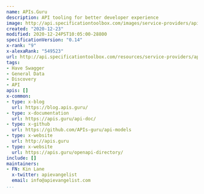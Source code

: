 ```yaml
---
name: APIs.Guru
description: API tooling for better developer experience
image: http://api.specificationtoolbox.com/images/service-providers/apis-guru.jpg
created: "2020-12-23"
modified: 2020-12-24PST10:05:00-28800
specificationVersion: "0.14"
x-rank: "9"
x-alexaRank: "549523"
url: http://api.specificationtoolbox.com/resources/service-providers/apis-guru/
tags:
- Have Swagger
- General Data
- Discovery
- API
apis: []
x-common:
- type: x-blog
  url: https://blog.apis.guru/
- type: x-documentation
  url: https://apis.guru/api-doc/
- type: x-github
  url: https://github.com/APIs-guru/api-models
- type: x-website
  url: http://apis.guru
- type: x-website
  url: https://apis.guru/openapi-directory/
include: []
maintainers:
- FN: Kin Lane
  x-twitter: apievangelist
  email: info@apievangelist.com
...
```

